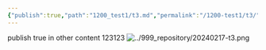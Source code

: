 ```yaml
---
{"publish":true,"path":"1200_test1/t3.md","permalink":"/1200-test1/t3/","draft":"true"}
---
```



publish true in other content
123123
![../999_repository/20240217-t3.png](/img/user/999_repository/20240217-t3.png)